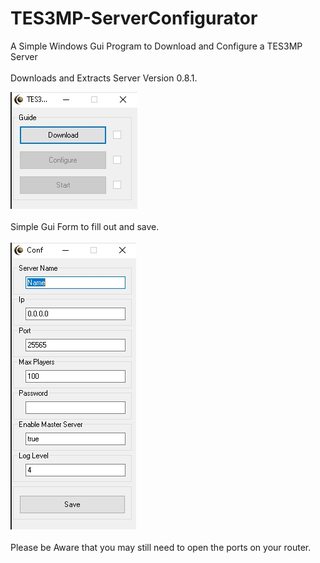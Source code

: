# TES3MP-ServerConfigurator
A Simple Windows Gui Program to Download and Configure a TES3MP Server<br><br>
Downloads and Extracts Server Version 0.8.1.

![alt text](https://github.com//Xatmo980/TES3MP-ServerConfigurator/blob/main/1.jpg?raw=true)<br><br>
Simple Gui Form to fill out and save.<br><br>
![alt text](https://github.com//Xatmo980/TES3MP-ServerConfigurator/blob/main/2.jpg?raw=true)<br><br>
Please be Aware that you may still need to open the ports on your router.
